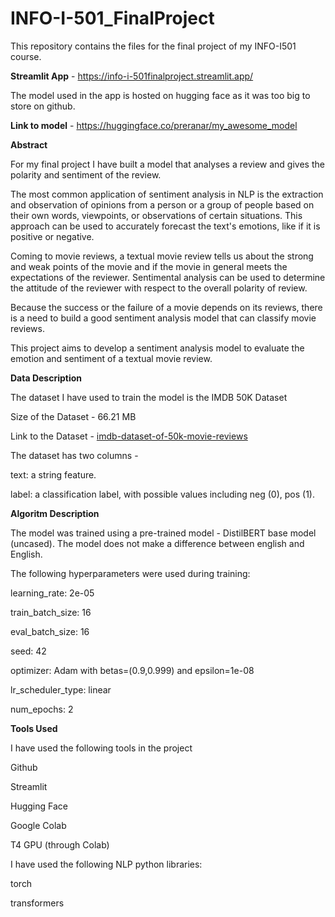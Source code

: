 # INFO-I-501_FinalProject
This repository contains the files for the final project of my INFO-I501 course.

**Streamlit App** - https://info-i-501finalproject.streamlit.app/

The model used in the app is hosted on hugging face as it was too big to store on github.

**Link to model** - https://huggingface.co/preranar/my_awesome_model

**Abstract**

For my final project I have built a model that analyses a review and gives the polarity and sentiment of the review.

The most common application of sentiment analysis in NLP is the extraction and observation of opinions from a person or a group of people based on their own words, viewpoints, or observations of certain situations. This approach can be used to accurately forecast the text's emotions, like if it is positive or negative.

Coming to movie reviews, a textual movie review tells us about the strong and weak points of the movie and if the movie in general meets the expectations of the reviewer. Sentimental analysis can be used to determine the attitude of the reviewer with respect to the overall polarity of review.

Because the success or the failure of a movie depends on its reviews, there is a need to build a good sentiment analysis model that can classify movie reviews.

This project aims to develop a sentiment analysis model to evaluate the emotion and sentiment of a textual movie review.

**Data Description**

The dataset I have used to train the model is the IMDB 50K Dataset

Size of the Dataset - 66.21 MB

Link to the Dataset - [imdb-dataset-of-50k-movie-reviews](https://huggingface.co/datasets/imdb)

The dataset has two columns -

text: a string feature.

label: a classification label, with possible values including neg (0), pos (1).

**Algoritm Description**

The model was trained using a pre-trained model - DistilBERT base model (uncased). The model does not make a difference between english and English.

The following hyperparameters were used during training:

learning_rate: 2e-05

train_batch_size: 16

eval_batch_size: 16

seed: 42

optimizer: Adam with betas=(0.9,0.999) and epsilon=1e-08

lr_scheduler_type: linear

num_epochs: 2

**Tools Used**

I have used the following tools in the project

Github

Streamlit

Hugging Face

Google Colab

T4 GPU (through Colab)

I have used the following NLP python libraries:

torch

transformers

